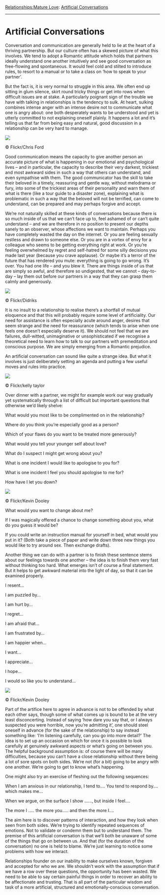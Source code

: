 [Relationships:](https://www.theschooloflife.com/thebookoflife/category/relationships/)[Mature Love](https://www.theschooloflife.com/thebookoflife/category/relationships/mature-love/): [Artificial Conversations](https://www.theschooloflife.com/thebookoflife/artificial-conversations/)

* * *

# Artificial Conversations

Conversation and communication are generally held to lie at the heart of a thriving partnership. But our culture often has a skewed picture of what this involves. We tend to adopt a Romantic attitude which holds that partners ideally understand one another intuitively and see good conversation as free-flowing and spontaneous. It would feel cold and stilted to introduce rules, to resort to a manual or to take a class on ‘how to speak to your partner’.

But the fact is, it is very normal to struggle in this area. We often end up sitting in glum silence, skirt round tricky things or get into rows when difficult issues are at stake. A particularly poignant sign of the trouble we have with talking in relationships is the tendency to sulk. At heart, sulking combines intense anger with an intense desire not to communicate what one is angry about: one both desperately wants to be understood and yet is utterly committed to not explaining oneself plainly. It happens a lot and it’s telling us that far from being easy and natural, good discussion in a relationship can be very hard to manage.

 ![](https://www.theschooloflife.com/thebookoflife/wp-content/uploads/2014/10/13958321139_78cb28c284_z.jpg)

© Flickr/Chris Ford

Good communication means the capacity to give another person an accurate picture of what is happening in our emotional and psychological lives – and in particular, the capacity to describe their very darkest, trickiest and most awkward sides in such a way that others can understand, and even sympathise with them. The good communicator has the skill to take their beloved in a timely, reassuring and gentle way, without melodrama or fury, into some of the trickiest areas of their personality and warn them of what is there (like a tour guide to a disaster zone), explaining what is problematic in such a way that the beloved will not be terrified, can come to understand, can be prepared and may perhaps forgive and accept.

We’re not naturally skilled at these kinds of conversations because there is so much inside of us that we can’t face up to, feel ashamed of or can’t quite understand – and we are therefore in no position to present our depths sanely to an observer, whose affections we want to maintain. Perhaps you have completely wasted the day on the internet. Or you are feeling sexually restless and drawn to someone else. Or you are in a vortex of envy for a colleague who seems to be getting everything right at work. Or you’re feeling overwhelmed by regret and self-hatred for some silly decisions you made last year (because you crave applause). Or maybe it’s a terror of the future that has rendered you mute: everything is going to go wrong. It’s over. You had one life – and you blew it. There are things inside of us that are simply so awful, and therefore so undigested, that we cannot – day-to-day – lay them out before our partners in a way that they can grasp them calmly and generously.

 ![](https://www.theschooloflife.com/thebookoflife/wp-content/uploads/2014/10/8692824003_c63b60f603_z.jpg)

© Flickr/Didriks

It is no insult to a relationship to realise there’s a shortfall of mutual eloquence and that this will probably require some level of artificiality. Our need for assistance is often especially acute around anger, desires that seem strange and the need for reassurance (which tends to arise when one feels one doesn’t especially deserve it). We should not feel that we are failures, dull-witted, unimaginative or unsophisticated if we recognise a theoretical need to learn how to talk to our partners with premeditation and conscious purpose. We are simply emerging from a Romantic prejudice.

An artificial conversation can sound like quite a strange idea. But what it involves is just deliberately setting an agenda and putting a few useful moves and rules into practice.

 ![](https://www.theschooloflife.com/thebookoflife/wp-content/uploads/2014/10/2795434850_bb2abe2aba_z.jpg)

© Flickr/kelly taylor

Over dinner with a partner, we might for example work our way gradually yet systematically through a list of difficult but important questions that otherwise we’d likely shelve: &nbsp;&nbsp;

What would you most like to be complimented on in the relationship?

Where do you think you’re especially good as a person?

Which of your flaws do you want to be treated more generously?

What would you tell your younger self about love?

What do I suspect I might get wrong about you?

What is one incident I would like to apologise to you for? &nbsp;&nbsp;

What is one incident I feel you should apologise to me for?

How have I let you down?

 ![](https://www.theschooloflife.com/thebookoflife/wp-content/uploads/2014/10/36130298732_1f8b6a8662_z.jpg)

© Flickr/Kevin Dooley

What would you want to change about me?

If I was magically offered a chance to change something about you, what do you guess it would be?

If you could write an instruction manual for yourself in bed, what would you put in it? (Both take a piece of paper and write down three new things you would like to try around sex. Then exchange drafts).

Another thing we can do with a partner is to finish these sentence stems about our feelings towards one another – the idea is to finish them very fast without thinking too hard. What emerges isn’t of course a final statement. But it helps to get awkward material into the light of day, so that it can be examined properly.

I resent…

I am puzzled by…

I am hurt by…

I regret…

I am afraid that…

I am frustrated by…

I am happier when…

I want…

I appreciate…

I hope…

I would so like you to understand…

 ![](https://www.theschooloflife.com/thebookoflife/wp-content/uploads/2014/10/36130297012_3eb2066426_z.jpg)

© Flickr/Kevin Dooley

Part of the artifice here to agree in advance is not to be offended by what each other says, though some of what comes up is bound to be at the very least disconcerting. Instead of saying ‘how dare you say that, or I always suspected you were horrible, now you’re admitting it’, one should steel oneself in advance (for the sake of the relationship) to say instead something like: ‘I’m listening carefully, can you go into more detail?’ The idea is to set up an occasion on which for once it is possible to look carefully at genuinely awkward aspects or what’s going on between you. The helpful background assumption is: of course there will be many difficulties, because you can’t have a close relationship without there being a lot of sore spots on both sides. We’re not (for a bit) going to be angry with one another. We’re going to get to know what’s happening. &nbsp;

One might also try an exercise of fleshing out the following sequences: &nbsp;

When I am anxious in our relationship, I tend to…. You tend to respond by…. which makes me…

When we argue, on the surface I show ……, but inside I feel….

The more I ….. the more you….. and then the more I….

The aim here is to discover patterns of interaction, and how they look when seen from both sides. We’re trying to identify repeated sequences of emotions. Not to validate or condemn them but to understand them. The premise of this artificial conversation is that we’ll both be unaware of some of the things that go on between us. And that (for the duration of the conversation) no one is held to blame. We’re just learning to notice some problems with how we interact.

Relationships founder on our inability to make ourselves known, forgiven and accepted for who we are. We shouldn’t work with the assumption that if we have a row over these questions, the opportunity has been wasted. We need to be able to say certain painful things in order to recover an ability to be affectionate and trusting. That is all part of the particular wisdom and task of a more artificial, structured and emotionally-conscious conversation.
